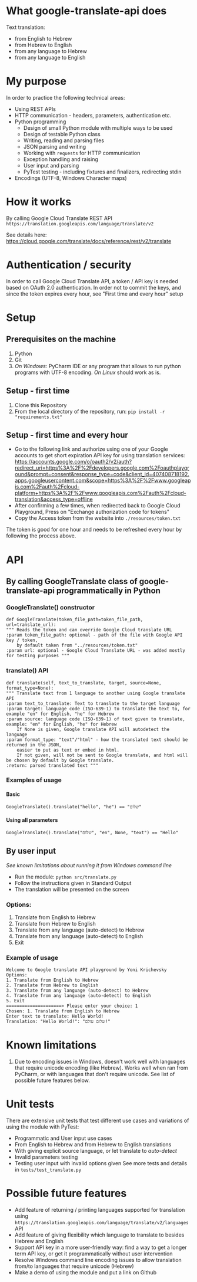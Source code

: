 # What google-translate-api does
Text translation:
 - from English to Hebrew
 - from Hebrew to English
 - from any language to Hebrew
 - from any language to English  

# My purpose
In order to practice the following technical areas:
 - Using REST APIs
 - HTTP communication - headers, parameters, authentication etc.
 - Python programming
    - Design of small Python module with multiple ways to be used
    - Design of testable Python class
    - Writing, reading and parsing files
    - JSON parsing and writing
    - Working with `requests` for HTTP communication
    - Exception handling and raising
    - User input and parsing 
    - PyTest testing - including fixtures and finalizers, redirecting stdin 
 - Encodings (UTF-8, Windows Character maps)

# How it works
By calling Google Cloud Translate REST API
`https://translation.googleapis.com/language/translate/v2`

See details here: https://cloud.google.com/translate/docs/reference/rest/v2/translate

# Authentication / security
In order to call Google Cloud Translate API, a token / API key is needed based on OAuth 2.0 authentication.  In order not to commit the keys, and since the token expires every hour, see "First time and every hour" setup

# Setup
## Prerequisites on the machine
1. Python
2. Git
3. _On Windows:_ PyCharm IDE or any program that allows to run python programs with UTF-8 encoding. _On Linux_ should work as is.

## Setup - first time
1. Clone this Repository
2. From the local directory of the repository, run:
    `pip install -r "requirements.txt"`

## Setup - first time and every hour
 - Go to the following link and authorize using one of your Google accounts to get short expiration API key for using translation services:
    https://accounts.google.com/o/oauth2/v2/auth?redirect_uri=https%3A%2F%2Fdevelopers.google.com%2Foauthplayground&prompt=consent&response_type=code&client_id=407408718192.apps.googleusercontent.com&scope=https%3A%2F%2Fwww.googleapis.com%2Fauth%2Fcloud-platform+https%3A%2F%2Fwww.googleapis.com%2Fauth%2Fcloud-translation&access_type=offline
 - After confirming a few times, when redirected back to Google Cloud Playground, Press on "Exchange authorization code for tokens"
 - Copy the Access token from the website into `./resources/token.txt`

The token is good for one hour and needs to be refreshed every hour by following the process above.

# API
## By calling GoogleTranslate class of google-translate-api programmatically in Python
### GoogleTranslate() constructor
    def GoogleTranslate(token_file_path=token_file_path, url=translate_url):
    """ Reads the token and can override Google Cloud translate URL
    :param token_file_path: optional - path of the file with Google API key / token,
        by default taken from "../resources/token.txt"
    :param url: optional - Google Cloud Translate URL - was added mostly for testing purposes """
### translate() API
    def translate(self, text_to_translate, target, source=None, format_type=None):
    """ Translate text from 1 language to another using Google translate API
    :param text_to_translate: Text to translate to the target language
    :param target: language code (ISO-639-1) to translate the text to, for example "en" for English, "he" for Hebrew
    :param source: language code (ISO-639-1) of text given to translate, example: "en" for English, "he" for Hebrew
        If None is given, Google translate API will autodetect the language
    :param format_type: "text"/"html" - how the translated text should be returned in the JSON,
        easier to put as text or embed in html.
        If not given, will not be sent to Google translate, and html will be chosen by default by Google translate.
    :return: parsed translated text """

### Examples of usage
#### Basic
    GoogleTranslate().translate("hello", "he") == "שלום"
#### Using all parameters
    GoogleTranslate().translate("שלום", "en", None, "text") == "Hello"
    

## By user input
 _See known limitations about running it from Windows command line_
 - Run the module:
    `python src/translate.py`
 - Follow the instructions given in Standard Output
 - The translation will be presented on the screen
 
### Options: 
1. Translate from English to Hebrew
2. Translate from Hebrew to English
3. Translate from any language (auto-detect) to Hebrew
4. Translate from any language (auto-detect) to English
5. Exit 

### Example of usage
    Welcome to Google translate API playground by Yoni Krichevsky
    Options:
    1. Translate from English to Hebrew
    2. Translate from Hebrew to English
    3. Translate from any language (auto-detect) to Hebrew
    4. Translate from any language (auto-detect) to English
    5. Exit 
    =====================> Please enter your choice: 1
    Chosen: 1. Translate from English to Hebrew
    Enter text to translate: Hello World!
    Translation: "Hello World!": "שלום עולם!"

# Known limitations
1. Due to encoding issues in Windows, doesn't work well with languages that require unicode encoding (like Hebrew).  Works well when ran from PyCharm, or with languages that don't require unicode. See list of possible future features below.

# Unit tests
There are extensive unit tests that test different use cases and variations of using the module with PyTest: 
 - Programmatic and User input use cases
 - From English to Hebrew and from Hebrew to English translations
 - With giving explicit source language, or let translate to _auto-detect_
 - Invalid parameters testing
 - Testing user input with invalid options given
See more tests and details in `tests/test_translate.py`

# Possible future features
 - Add feature of returning / printing languages supported for translation using `https://translation.googleapis.com/language/translate/v2/languages` API
 - Add feature of giving flexibility which language to translate to besides Hebrew and English
 - Support API key in a more user-friendly way: find a way to get a longer term API key, or get it programmatically without user intervention 
 - Resolve Windows command line encoding issues to allow translation from/to languages that require unicode (Hebrew)
 - Make a demo of using the module and put a link on Github

